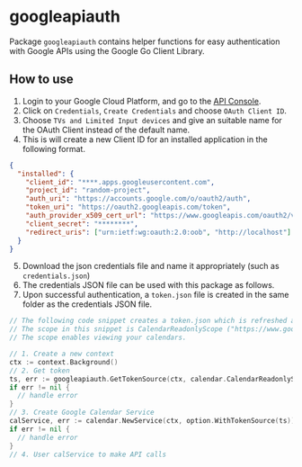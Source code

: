 # googleapiauth

Package `googleapiauth` contains helper functions for easy authentication with Google APIs using the Google Go Client Library.

## How to use

1. Login to your Google Cloud Platform, and go to the [API Console](https://console.developers.google.com/?pli=1).
2. Click on `Credentials`, `Create Credentials` and choose `OAuth Client ID`.
3. Choose `TVs and Limited Input devices` and give an suitable name for the OAuth Client instead of the default name.
4. This is will create a new Client ID for an installed application in the following format.

```json
{
  "installed": {
    "client_id": "****.apps.googleusercontent.com",
    "project_id": "random-project",
    "auth_uri": "https://accounts.google.com/o/oauth2/auth",
    "token_uri": "https://oauth2.googleapis.com/token",
    "auth_provider_x509_cert_url": "https://www.googleapis.com/oauth2/v1/certs",
    "client_secret": "********",
    "redirect_uris": ["urn:ietf:wg:oauth:2.0:oob", "http://localhost"]
  }
}
```

5. Download the json credentials file and name it appropriately (such as `credentials.json`)
6. The credentials JSON file can be used with this package as follows.
7. Upon successful authentication, a `token.json` file is created in the same folder as the credentials JSON file.

```go
// The following code snippet creates a token.json which is refreshed automatically.
// The scope in this snippet is CalendarReadonlyScope ("https://www.googleapis.com/auth/calendar.readonly)
// The scope enables viewing your calendars.

// 1. Create a new context
ctx := context.Background()
// 2. Get token
ts, err := googleapiauth.GetTokenSource(ctx, calendar.CalendarReadonlyScope)
if err != nil {
  // handle error
}
// 3. Create Google Calendar Service
calService, err := calendar.NewService(ctx, option.WithTokenSource(ts))
if err != nil {
  // handle error
}
// 4. User calService to make API calls
```
